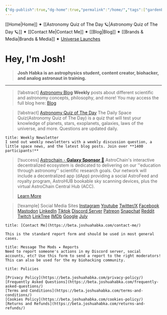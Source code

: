 ```yaml
---
{"dg-publish":true,"dg-home":true,"permalink":"/home/","tags":["gardenEntry"],"dgPassFrontmatter":true,"noteIcon":"","created":"","updated":""}
---
```



<div class="transclusion internal-embed is-loaded"><div class="markdown-embed">



[[Home\|Home]] ✦ [[Astronomy Quiz of The Day 🪐\|Astronomy Quiz of The Day 🪐]] ✦ [[Contact Me\|Contact Me]] ✦ [[Blog\|Blog]] ✦ [[Brands & Media\|Brands & Media]] ✦ [Universe Launches](https://stardashusa.com/)


</div></div>

# Hey, I'm Josh!

> **Josh Habka is an astrophysics student, content creator, biohacker, and analog astronaut in training.**

----
> [!abstract] [Astronomy Blog](https://beta.joshuahabka.com/blog/)
> **Weekly** posts about different scientific and astronomy concepts, philosophy, and more! You may access the full blog here: [Blog](https://beta.joshuahabka.com/blog/)
> 

> [!abstract] [Astronomy Quiz of The Day](https://beta.joshuahabka.com/astronomy-quiz-of-the-day/)
> The Daily Space Quiz(Astronomy Quiz of The Day) is a quiz that will test your knowledge of planets, stars, exoplanets, galaxies, laws of the universe, and more. Questions are updated daily.
> 

```ad-abstract 
title: Weekly Newsletter
I send out weekly newsletters with a weekly discussion question, a little space news, and the latest blog posts. Join over **1400 participants!**
```

> [!success] [Astrochain - **Galaxy Sponsor** 🌌](https://astrochain.io)
> AstroChain's interactive decentralized ecosystem is dedicated to delivering on our ''education through astronomy'' scientific research goals. Our network will include a decentralized app (dApp) providing a social AstroFeed and royalty program, AstroHUB bookable sky scanning devices, plus the virtual AstroChain Central Hub (ACC).
> 
> [Learn More](https://astrochain.io)

> [!example] Social Media Sites
> [Instagram](https://instagram.com/realjoshuniverse)
> [Youtube](https://youtube.com/@joshhabka)
> [Twitter/X](https://twitter.com/joshhabka)
> [Facebook](https://www.facebook.com/realjoshhabka)
> [Mastodon](https://science.social/@admin)
> [LinkedIn](https://www.linkedin.com/in/joshhabka)
> [Tiktok](https://tiktok.com/@realjoshuniverse)
> [Discord Server](https://discord.gg/josh)
> [Patreon](https://www.patreon.com/joshhabka)
> [Snapchat](https://t.snapchat.com/yk0fVQux)
> [Reddit](https://www.reddit.com/user/RealJoshUniverse)
> [Twitch](https://www.twitch.tv/joshhabka)
> [LinkTree](https://linktr.ee/joshhabka)
> [IMDb](https://www.imdb.com/name/nm13786262/)
> [Google](https://www.google.com/search?kgmid=/g/11tfksxxlq#ip=1)
> [July](https://july.bio/joshhabka)

```ad-seealso
title: [Contact Me](https://beta.joshuahabka.com/contact-me/)

This is the standard report form and should be used in most general cases.
```

```ad-error
title: Message The Mods ✦ Reports
Need to report someone's actions in my Discord server, social accounts, etc? Use this form to send a report to the right moderators! This can also be used for the my biohacking community.

```

```ad-abstract
title: Policies

[Privacy Policy](https://beta.joshuahabka.com/privacy-policy/)
[Frequently Asked Questions](https://beta.joshuahabka.com/frequently-asked-questions/)
[Terms and Conditions](https://beta.joshuahabka.com/terms-and-conditions/)
[Cookies Policy](https://beta.joshuahabka.com/cookies-policy/)
[Returns and Refunds](https://beta.joshuahabka.com/returns-and-refunds/)

```

